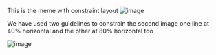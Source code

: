 This is the meme with constraint layout 
![image](https://github.com/1556245/constraint_layout/assets/111219555/fcdb7099-cad4-4b6b-ad07-6f0213de2af7)

We have used two guidelines to constrain the second image one line at 40% horizontal and the other at 80% horizontal too

![image](https://github.com/1556245/constraint_layout/assets/111219555/9279fce6-afcc-4291-9c6b-c535e6192b34)

